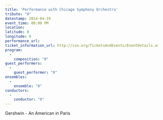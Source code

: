 ```yaml
---
title: 'Performance with Chicago Symphony Orchestra'
tribute: "0"
datestamp: 2014-04-19
event_time: 08:00 PM
location: 
latitude: 0
longitude: 0
performance_url: 
ticket_information_url: http://cso.org/TicketsAndEvents/EventDetails.aspx?eid=5724
program: 
  -
    composition: "0"
guest_performers: 
  -
    guest_performer: "0"
ensembles: 
  -
    ensemble: "0"
conductors: 
  -
    conductor: "0"
---
```

Gershwin - An American in Paris